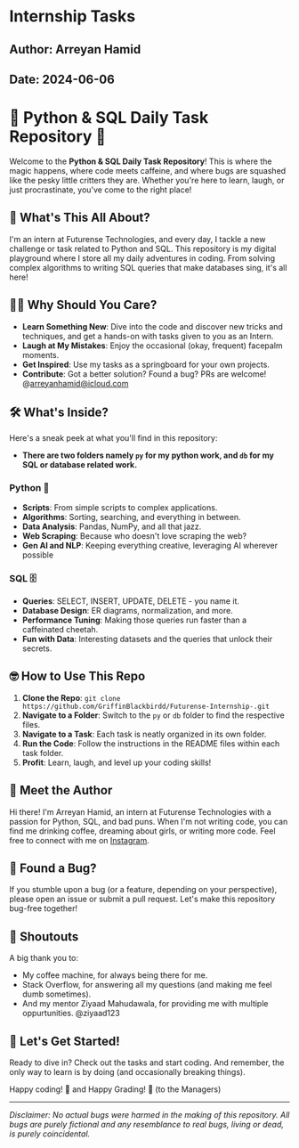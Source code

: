 # Internship Tasks
## Author: Arreyan Hamid
## Date: 2024-06-06

# 🐍 Python & SQL Daily Task Repository 🚀

Welcome to the **Python & SQL Daily Task Repository**! This is where the magic happens, where code meets caffeine, and where bugs are squashed like the pesky little critters they are. Whether you're here to learn, laugh, or just procrastinate, you've come to the right place!

## 📅 What's This All About?

I'm an intern at Futurense Technologies, and every day, I tackle a new challenge or task related to Python and SQL. This repository is my digital playground where I store all my daily adventures in coding. From solving complex algorithms to writing SQL queries that make databases sing, it's all here!

## 🧙‍♂️ Why Should You Care?

- **Learn Something New**: Dive into the code and discover new tricks and techniques, and get a hands-on with tasks given to you as an Intern.
- **Laugh at My Mistakes**: Enjoy the occasional (okay, frequent) facepalm moments.
- **Get Inspired**: Use my tasks as a springboard for your own projects.
- **Contribute**: Got a better solution? Found a bug? PRs are welcome! @arreyanhamid@icloud.com

## 🛠️ What's Inside?

Here's a sneak peek at what you'll find in this repository:
- **There are two folders namely `py` for my python work, and `db` for my SQL or database related work.**
  
### Python 🐍
- **Scripts**: From simple scripts to complex applications.
- **Algorithms**: Sorting, searching, and everything in between.
- **Data Analysis**: Pandas, NumPy, and all that jazz.
- **Web Scraping**: Because who doesn't love scraping the web?
- **Gen AI and NLP**: Keeping everything creative, leveraging AI wherever possible

### SQL 🗄️
- **Queries**: SELECT, INSERT, UPDATE, DELETE - you name it.
- **Database Design**: ER diagrams, normalization, and more.
- **Performance Tuning**: Making those queries run faster than a caffeinated cheetah.
- **Fun with Data**: Interesting datasets and the queries that unlock their secrets.

## 🤓 How to Use This Repo
1. **Clone the Repo**: `git clone https://github.com/GriffinBlackbirdd/Futurense-Internship-.git`
2. **Navigate to a Folder**: Switch to the `py` or `db` folder to find the respective files.
3. **Navigate to a Task**: Each task is neatly organized in its own folder.
4. **Run the Code**: Follow the instructions in the README files within each task folder.
5. **Profit**: Learn, laugh, and level up your coding skills!

## 🦄 Meet the Author

Hi there! I'm Arreyan Hamid, an intern at Futurense Technologies with a passion for Python, SQL, and bad puns. When I'm not writing code, you can find me drinking coffee, dreaming about girls, or writing more code. Feel free to connect with me on [Instagram](https://www.instagram.com/afraid0fw0men/).

## 🐛 Found a Bug?

If you stumble upon a bug (or a feature, depending on your perspective), please open an issue or submit a pull request. Let's make this repository bug-free together!

## 📢 Shoutouts

A big thank you to:
- My coffee machine, for always being there for me.
- Stack Overflow, for answering all my questions (and making me feel dumb sometimes).
- And my mentor Ziyaad Mahudawala, for providing me with multiple oppurtunities. @ziyaad123

## 🚀 Let's Get Started!

Ready to dive in? Check out the tasks and start coding. And remember, the only way to learn is by doing (and occasionally breaking things).

Happy coding! 🎉 and Happy Grading! 🎉 (to the Managers)

---

*Disclaimer: No actual bugs were harmed in the making of this repository. All bugs are purely fictional and any resemblance to real bugs, living or dead, is purely coincidental.*

